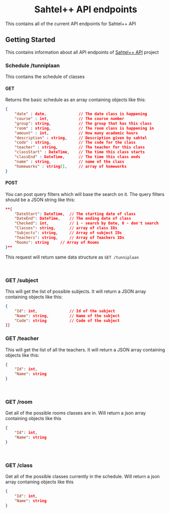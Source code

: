 <h1 align="center"> Sahtel++ API endpoints</h1>


This contains all of the current API endpoints for Sahtel++ API

## Getting Started

This contains information about all API endpoints of [Sahtel++ API](https://github.com/Swackles/sahtelPlusPlsus-API) project

### Schedule /tunniplaan
This contains the schedule of classes

#### GET

Returns the basic schedule as an array containing objects like this:
```json
{
	"date" : date, 				// The date class is happening
	"course" : int, 			// The course number
	"group": string, 			// The group that has this class
	"room" : string,  			// The room class is happening in
	"amount" : int,  			// How many academic hours
	"description" : string,  	// Description given by sahtel
	"code" : string,  			// The code for the class
	"teacher" : string,  		// The teacher for this class
	"classStart" : DateTime,  	// The time this class starts
	"classEnd" : DateTime,  	// The time this class ends
	"name" : string,  			// name of the class
	"homeworks" : string[],  	// array of homeworks
}
```

#### POST
You can post query filters which will base the search on it. The query filters should be a JSON string like this:
```JSON
**{
	"DateStart": DateTime,  // The starting date of class
	"DateEnd": DateTime,  	// The ending date of class
	"Checked": int,  		// 1 - search by Date, 0 - don't search
	"Classes": string,  	// array of class IDs
	"Subjects": string,  	// Array of subject IDs
	"Teachers": string,  	// Array of Teachers IDs
	"Rooms": string  	// Array of Rooms
}**
```
This request will return same data structure as `GET /tunniplaan`

<br>

### GET /subject
This will get the list of possible subjects. It will return a JSON array containing objects like this:
```JSON
{
	"Id": int, 				// Id of the subject
	"Name": string,  		// Name of the subject
	"Code": string  		// Code of the subject
]}
```


### GET /teacher
This will get the list of all the teachers. It will return a JSON array containing objects like this:
```JSON
{
	"Id": int,
	"Name": string
}
```

<br>

### GET /room
Get all of the possible rooms classes are in. Will return a json array containing objects like this
```JSON
{
	"Id": int,
	"Name": string
}
```

<br>

### GET /class
Get all of the possible classes currently in the schedule. Will return a json array containing objects like this
```JSON
{
	"Id": int,
	"Name": string
}
```